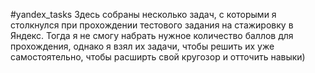 #yandex_tasks
Здесь собраны несколько задач, с которыми я столкнулся при прохождении тестового задания на стажировку в Яндекс. Тогда я не смогу набрать нужное количество баллов для прохождения, однако я взял их задачи, чтобы решить их уже самостоятельно, чтобы расширть свой кругозор и отточить навыки)
